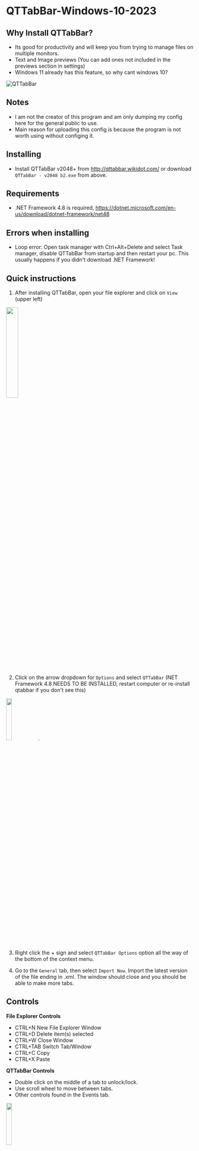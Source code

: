 # QTTabBar-Windows-10-2023
## Why Install QTTabBar?
- Its good for productivity and will keep you from trying to manage files on multiple monitors.
- Text and Image previews (You can add ones not included in the previews section in settings)
- Windows 11 already has this feature, so why cant windows 10?


![QTTabBar](https://github.com/Texbio/qttabbar-win10-2023/assets/36513888/eeac48cb-f058-4c93-a2de-9826b578961a)


## Notes
- I am not the creator of this program and am only dumping my config here for the general public to use.
- Main reason for uploading this config is because the program is not worth using without configing it.

## Installing
- Install QTTabBar v2048+ from http://qttabbar.wikidot.com/ or download `QTTabBar - v2048 b2.exe` from above.

## Requirements
 - .NET Framework 4.8 is required, https://dotnet.microsoft.com/en-us/download/dotnet-framework/net48


## Errors when installing
- Loop error: Open task manager with Ctrl+Alt+Delete and select Task manager, 
disable QTTabBar from startup and then restart your pc. This usually happens if you didn't download .NET Framework!


## Quick instructions
1. After installing QTTabBar, open your file explorer and click on `View` (upper left)

<img src="https://github.com/Texbio/qttabbar-win10-2023/assets/36513888/f7ff926d-d508-41d2-9e31-1c0aeb77f21b" width=25% height=25%>

2. Click on the arrow dropdown for `Options` and select `QTTabBar` (NET Framework 4.8 NEEDS TO BE INSTALLED, restart computer or re-install qtabbar if you don't see this)

<img src="https://github.com/Texbio/qttabbar-win10-2023/assets/36513888/c53bdf97-c0c5-48cb-a738-f7a878989d84" width=17% height=17%>.

3. Right click the + sign and select `QTTabBar Options` option
all the way of the bottom of the context menu.

4. Go to the `General` tab, then select `Import Now`. Import the latest version 
of the file ending in .xml. The window should close and you should be able to make more tabs.


## Controls
**File Explorer Controls**
- CTRL+N New File Explorer Window
- CTRL+D Delete item(s) selected
- CTRL+W Close Window
- CTRL+TAB Switch Tab/Window
- CTRL+C Copy 
- CTRL+X Paste

**QTTabBar Controls**
- Double click on the middle of a tab to unlock/lock.
- Use scroll wheel to move between tabs.
- Other controls found in the Events tab.
<img src="https://github.com/Texbio/qttabbar-win10-2023/assets/36513888/57276c96-719b-4465-ada7-57f72a694eab" width=17% height=17%>
